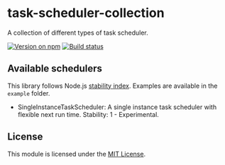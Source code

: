 # task-scheduler-collection
A collection of different types of task scheduler.

[![Version on npm]][task-scheduler-collection]
[![Build status]][Build workflow]


## Available schedulers
This library follows Node.js [stability index]. Examples are available in the `example`
folder.

- SingleInstanceTaskScheduler: A single instance task scheduler with flexible next run time.
  Stability: 1 - Experimental.


## License
This module is licensed under the [MIT License](./LICENSE).



[Build status]: https://github.com/VeryCrazyDog/task-scheduler-collection/workflows/Node.js%20CI/badge.svg
[Build workflow]: https://github.com/VeryCrazyDog/task-scheduler-collection/actions?query=workflow%3A%22Node.js+CI%22
[stability index]: https://nodejs.org/dist/latest-v14.x/docs/api/documentation.html#documentation_stability_index
[task-scheduler-collection]: https://www.npmjs.com/package/task-scheduler-collection
[Version on npm]: https://badgen.net/npm/v/task-scheduler-collection
